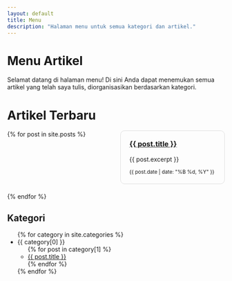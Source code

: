 ```yaml
---
layout: default
title: Menu
description: "Halaman menu untuk semua kategori dan artikel."
---
```


# Menu Artikel

Selamat datang di halaman menu! Di sini Anda dapat menemukan semua artikel yang telah saya tulis, diorganisasikan berdasarkan kategori.

# Artikel Terbaru

<div class="grid-container">
  {% for post in site.posts %}
    <div class="card">
      <h3><a href="{{ post.url | relative_url }}">{{ post.title }}</a></h3>
      <p>{{ post.excerpt }}</p>
      <small>{{ post.date | date: "%B %d, %Y" }}</small>
    </div>
  {% endfor %}
</div>
<style>
  .grid-container {
    display: grid;
    grid-template-columns: repeat(auto-fill, minmax(200px, 1fr));
    gap: 20px;
  }
  .card {
    border: 1px solid #ddd;
    padding: 20px;
    border-radius: 10px;
    background-color: #E5000000;
  }
  .card h3 {
    margin-top: 0;
  }
</style>

## Kategori

<ul>
  {% for category in site.categories %}
    <li>{{ category[0] }}
      <ul>
        {% for post in category[1] %}
          <li>
            <a href="{{ site.baseurl }}{{ post.url }}">{{ post.title }}</a>
          </li>
        {% endfor %}
      </ul>
    </li>
  {% endfor %}
</ul>